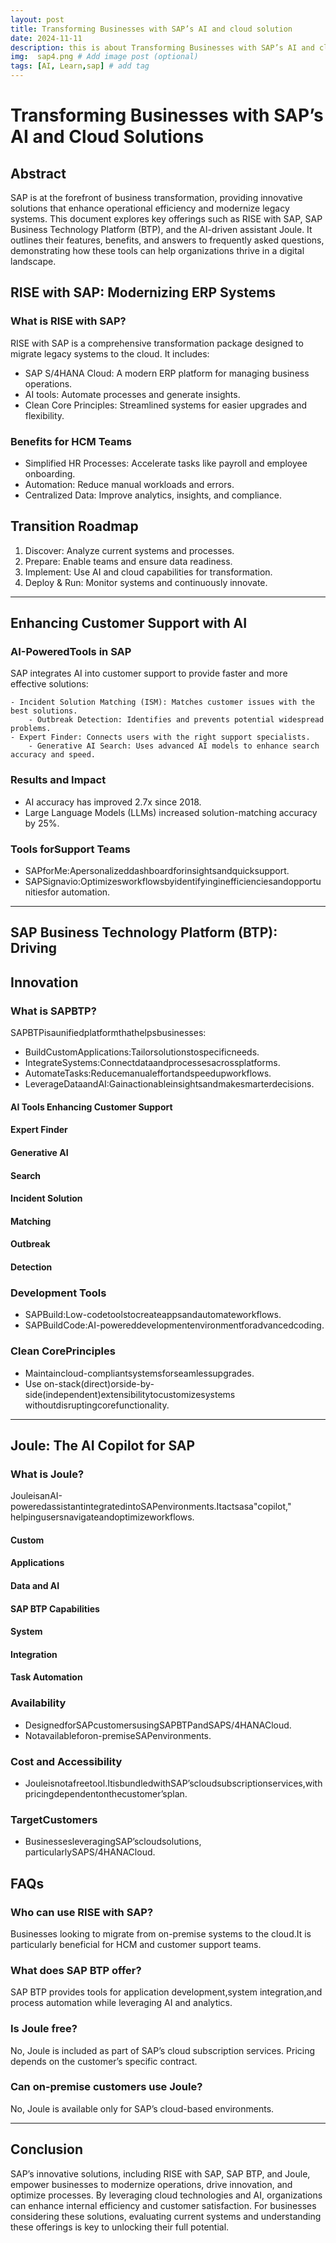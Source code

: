 ```yaml
---
layout: post
title: Transforming Businesses with SAP’s AI and cloud solution
date: 2024-11-11 
description: this is about Transforming Businesses with SAP’s AI and cloud solution
img:  sap4.png # Add image post (optional)
tags: [AI, Learn,sap] # add tag
---
```

# Transforming Businesses with SAP’s AI and Cloud Solutions


## Abstract


SAP is at the forefront of business transformation, providing innovative solutions that enhance operational efficiency and modernize legacy systems. This document explores key offerings such as RISE with SAP, SAP Business Technology Platform (BTP), and the AI-driven assistant Joule. It outlines their features, benefits, and answers to frequently asked questions, demonstrating how these tools can help organizations thrive in a digital landscape.

## RISE with SAP: Modernizing ERP Systems

### What is RISE with SAP?


RISE with SAP is a comprehensive transformation package designed to migrate legacy systems to the cloud. It includes:

- SAP S/4HANA Cloud: A modern ERP platform for managing business operations.
- AI tools: Automate processes and generate insights.
- Clean Core Principles: Streamlined systems for easier upgrades and flexibility.

### Benefits for HCM Teams

- Simplified HR Processes: Accelerate tasks like payroll and employee onboarding.
- Automation: Reduce manual workloads and errors.
- Centralized Data: Improve analytics, insights, and compliance.

## Transition Roadmap

1. Discover: Analyze current systems and processes.
2. Prepare: Enable teams and ensure data readiness.
3. Implement: Use AI and cloud capabilities for transformation.
4. Deploy & Run: Monitor systems and continuously innovate.

---

## Enhancing Customer Support with AI

### AI-PoweredTools in SAP

SAP integrates AI into customer support to provide faster and more effective solutions:

	- Incident Solution Matching (ISM): Matches customer issues with the best solutions.
        - Outbreak Detection: Identifies and prevents potential widespread problems.
	- Expert Finder: Connects users with the right support specialists.
        - Generative AI Search: Uses advanced AI models to enhance search accuracy and speed.

### Results and Impact

- AI accuracy has improved 2.7x since 2018.
- Large Language Models (LLMs) increased solution-matching accuracy by 25%.

### Tools forSupport Teams

- SAPforMe:Apersonalizeddashboardforinsightsandquicksupport.
- SAPSignavio:Optimizesworkflowsbyidentifyinginefficienciesandopportunitiesfor
    automation.

---

## SAP Business Technology Platform (BTP): Driving

## Innovation

### What is SAPBTP?

SAPBTPisaunifiedplatformthathelpsbusinesses:

- BuildCustomApplications:Tailorsolutionstospecificneeds.
- IntegrateSystems:Connectdataandprocessesacrossplatforms.
- AutomateTasks:Reducemanualeffortandspeedupworkflows.
- LeverageDataandAI:Gainactionableinsightsandmakesmarterdecisions.

#### AI Tools Enhancing Customer Support

#### Expert Finder

#### Generative AI

#### Search

#### Incident Solution

#### Matching

#### Outbreak

#### Detection


### Development Tools

- SAPBuild:Low-codetoolstocreateappsandautomateworkflows.
- SAPBuildCode:AI-powereddevelopmentenvironmentforadvancedcoding.

### Clean CorePrinciples

- Maintaincloud-compliantsystemsforseamlessupgrades.
- Use on-stack(direct)orside-by-side(independent)extensibilitytocustomizesystems
    withoutdisruptingcorefunctionality.

---

## Joule: The AI Copilot for SAP

### What is Joule?

JouleisanAI-poweredassistantintegratedintoSAPenvironments.Itactsasa"copilot,"
helpingusersnavigateandoptimizeworkflows.

#### Custom

#### Applications

#### Data and AI

#### SAP BTP Capabilities

#### System

#### Integration

#### Task Automation


### Availability

- DesignedforSAPcustomersusingSAPBTPandSAPS/4HANACloud.
- Notavailableforon-premiseSAPenvironments.

### Cost and Accessibility

- Jouleisnotafreetool.ItisbundledwithSAP’scloudsubscriptionservices,with
    pricingdependentonthecustomer’splan.

### TargetCustomers

- BusinessesleveragingSAP’scloudsolutions, particularlySAPS/4HANACloud.



## FAQs

### Who can use RISE with SAP?

Businesses looking to migrate from on-premise systems to the cloud.It is particularly
beneficial for HCM and customer support teams.

### What does SAP BTP offer?

SAP BTP provides tools for application development,system integration,and process
automation while leveraging AI and analytics.

### Is Joule free?

No, Joule is included as part of SAP’s cloud subscription services. Pricing depends on the customer’s specific contract.

### Can on-premise customers use Joule?

No, Joule is available only for SAP’s cloud-based environments.

---

## Conclusion

SAP’s innovative solutions, including RISE with SAP, SAP BTP, and Joule, empower businesses to modernize operations, drive innovation, and optimize processes. By leveraging cloud technologies and AI, organizations can enhance internal efficiency and customer satisfaction.
For businesses considering these solutions, evaluating current systems and understanding these offerings is key to unlocking their full potential.


